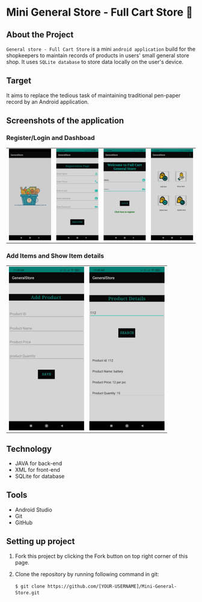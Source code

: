 # Mini General Store - Full Cart Store 🛒


## About the Project

`General store - Full Cart Store` is a mini `android application` build for the shopkeepers to maintain records of products in users' small general store shop. It uses `SQLite database` to store data locally on the user's device.

## Target

It aims to replace the tedious task of maintaining traditional pen-paper record by an Android application.

## Screenshots of the application

### Register/Login and Dashboad

<table>
        <tr> 
        <td><img src = "ScreenShots/splash_screen.jpeg"  width="200"></td>
        <td><img src = "ScreenShots/register.jpeg" width="200"></td>
        <td><img src = "ScreenShots/login.jpeg" width="200"></td>
        <td><img src = "ScreenShots/dashboard.jpeg" width="200"></td>
        </tr>
</table>

### Add Items and Show Item details

<table>
        <tr> 
        <td><img src = "ScreenShots/add.jpeg"  width="200"></td>
        <td><img src = "ScreenShots/show_details.jpeg" width="200"></td>
        </tr>
</table>

## Technology

- JAVA for back-end
- XML for front-end
- SQLite for database

## Tools

- Android Studio
- Git
- GitHub

## Setting up project

1. Fork this project by clicking the Fork button on top right corner of this page.

2. Clone the repository by running following command in git:

   `$ git clone https://github.com/[YOUR-USERNAME]/Mini-General-Store.git`




